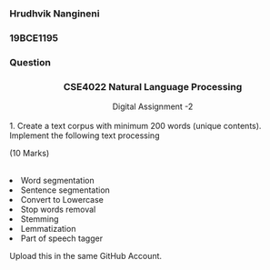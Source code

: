 ### Hrudhvik Nangineni
### 19BCE1195


### Question
<h3><center>CSE4022 Natural Language Processing</center></h3>
<center>Digital Assignment -2</center><br>
1.	Create a text corpus with minimum 200 words (unique contents). Implement the following text processing   <br>                                                                   <p>(10 Marks)</p> <br>
<li>Word segmentation</li>
<li>Sentence segmentation</li>
<li>Convert to Lowercase</li>
<li>Stop words removal</li>
<li>Stemming</li>
<li>Lemmatization</li>
<li>Part of speech tagger</li>


 Upload this in the same GitHub Account.
